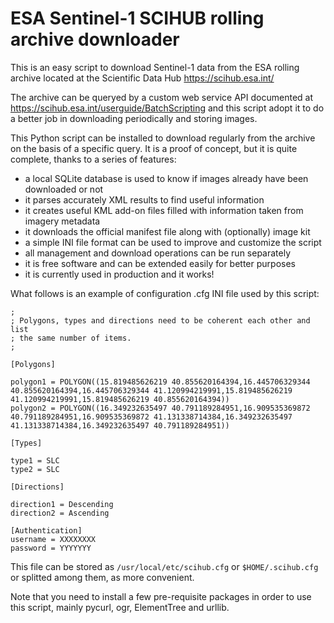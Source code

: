 ESA Sentinel-1 SCIHUB rolling archive downloader
================================================

This is an easy script to download Sentinel-1 data from the ESA rolling archive
located at the Scientific Data Hub https://scihub.esa.int/

The archive can be queryed by a custom web service API documented at
https://scihub.esa.int/userguide/BatchScripting
and this script adopt it to do a better job in downloading periodically
and storing images.

This Python script can be installed to download regularly from the
archive on the basis of a specific query. It is a proof of concept,
but it is quite complete, thanks to a series of features:

 * a local SQLite database is used to know if images already have
   been downloaded or not
 * it parses accurately XML results to find useful information
 * it creates useful KML add-on files filled with information taken from imagery metadata
 * it downloads the official manifest file along with (optionally) image kit
 * a simple INI file format can be used to improve and customize
   the script
 * all management and download operations can be run separately
 * it is free software and can be extended easily for better purposes
 * it is currently used in production and it works!

What follows is an example of configuration .cfg INI file used by this script:

	;
	; Polygons, types and directions need to be coherent each other and list
	; the same number of items.
	;
	
	[Polygons]
	
	polygon1 = POLYGON((15.819485626219 40.855620164394,16.445706329344 40.855620164394,16.445706329344 41.120994219991,15.819485626219 41.120994219991,15.819485626219 40.855620164394))
	polygon2 = POLYGON((16.349232635497 40.791189284951,16.909535369872 40.791189284951,16.909535369872 41.131338714384,16.349232635497 41.131338714384,16.349232635497 40.791189284951))
	
	[Types]
	
	type1 = SLC
	type2 = SLC
	
	[Directions]
	
	direction1 = Descending
	direction2 = Ascending
	
	[Authentication]
	username = XXXXXXXX
	password = YYYYYYY

This file can be stored as `/usr/local/etc/scihub.cfg` or `$HOME/.scihub.cfg` or
splitted among them, as more convenient.
   
Note that you need to install a few pre-requisite packages in order to use this script,
mainly pycurl, ogr, ElementTree and urllib.


